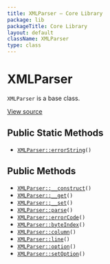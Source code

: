```yaml
---
title: XMLParser — Core Library
package: lib
packageTitle: Core Library
layout: default
className: XMLParser
type: class
---
```


# XMLParser

<code>XMLParser</code> is a base class.

<a href="https://github.com/eregansu/lib/blob/master/xml.php">View source</a>

## Public Static Methods

* <code><a href="XMLParser%3A%3AerrorString">XMLParser::errorString</a>()</code>

## Public Methods

* <code><a href="XMLParser%3A%3A__construct">XMLParser::__construct</a>()</code>
* <code><a href="XMLParser%3A%3A__get">XMLParser::__get</a>()</code>
* <code><a href="XMLParser%3A%3A__set">XMLParser::__set</a>()</code>
* <code><a href="XMLParser%3A%3Aparse">XMLParser::parse</a>()</code>
* <code><a href="XMLParser%3A%3AerrorCode">XMLParser::errorCode</a>()</code>
* <code><a href="XMLParser%3A%3AbyteIndex">XMLParser::byteIndex</a>()</code>
* <code><a href="XMLParser%3A%3Acolumn">XMLParser::column</a>()</code>
* <code><a href="XMLParser%3A%3Aline">XMLParser::line</a>()</code>
* <code><a href="XMLParser%3A%3Aoption">XMLParser::option</a>()</code>
* <code><a href="XMLParser%3A%3AsetOption">XMLParser::setOption</a>()</code>

